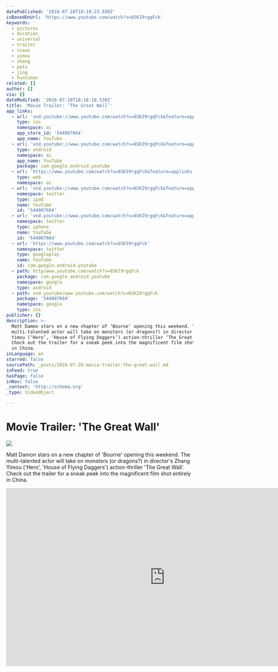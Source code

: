 ```yaml
---
datePublished: '2016-07-28T18:19:23.930Z'
isBasedOnUrl: 'https://www.youtube.com/watch?v=6SKI9rgqFck'
keywords:
  - pictures
  - duration
  - universal
  - trailer
  - views
  - yimou
  - zhang
  - pets
  - jing
  - huntsman
related: []
author: []
via: {}
dateModified: '2016-07-28T18:18:18.530Z'
title: 'Movie Trailer: ‘The Great Wall’'
app_links:
  - url: 'vnd.youtube://www.youtube.com/watch?v=6SKI9rgqFck&feature=applinks'
    type: ios
    namespace: ai
    app_store_id: '544007664'
    app_name: YouTube
  - url: 'vnd.youtube://www.youtube.com/watch?v=6SKI9rgqFck&feature=applinks'
    type: android
    namespace: ai
    app_name: YouTube
    package: com.google.android.youtube
  - url: 'https://www.youtube.com/watch?v=6SKI9rgqFck&feature=applinks'
    type: web
    namespace: ai
  - url: 'vnd.youtube://www.youtube.com/watch?v=6SKI9rgqFck&feature=applinks'
    namespace: twitter
    type: ipad
    name: YouTube
    id: '544007664'
  - url: 'vnd.youtube://www.youtube.com/watch?v=6SKI9rgqFck&feature=applinks'
    namespace: twitter
    type: iphone
    name: YouTube
    id: '544007664'
  - url: 'https://www.youtube.com/watch?v=6SKI9rgqFck'
    namespace: twitter
    type: googleplay
    name: YouTube
    id: com.google.android.youtube
  - path: http/www.youtube.com/watch?v=6SKI9rgqFck
    package: com.google.android.youtube
    namespace: google
    type: android
  - path: vnd.youtube/www.youtube.com/watch?v=6SKI9rgqFck
    package: '544007664'
    namespace: google
    type: ios
publisher: {}
description: >-
  Matt Damon stars on a new chapter of ‘Bourne’ opening this weekend. The
  multi-talented actor will take on monsters (or dragons?) in director’s Zhang
  Yimou (‘Hero’, ‘House of Flying Daggers’) action-thriller ‘The Great Wall’.
  Check out the trailer for a sneak peek into the magnificent film shot entirely
  in China.
inLanguage: en
starred: false
sourcePath: _posts/2016-07-28-movie-trailer-the-great-wall.md
inFeed: true
hasPage: false
inNav: false
_context: 'http://schema.org'
_type: VideoObject

---
```

# Movie Trailer: 'The Great Wall'
![](https://the-grid-user-content.s3-us-west-2.amazonaws.com/0ea9a803-adf5-4f9a-bafd-2b05280c3cd1.jpg)

Matt Damon stars on a new chapter of 'Bourne' opening this weekend. The multi-talented actor will take on monsters (or dragons?) in director's Zhang Yimou ('Hero', 'House of Flying Daggers') action-thriller 'The Great Wall'. Check out the trailer for a sneak peek into the magnificent film shot entirely in China.

<iframe src="https://cdn.embedly.com/widgets/media.html?src=https%3A%2F%2Fwww.youtube.com%2Fembed%2F6SKI9rgqFck%3Ffeature%3Doembed&amp;url=http%3A%2F%2Fwww.youtube.com%2Fwatch%3Fv%3D6SKI9rgqFck&amp;image=https%3A%2F%2Fi.ytimg.com%2Fvi%2F6SKI9rgqFck%2Fhqdefault.jpg&amp;key=b7d04c9b404c499eba89ee7072e1c4f7&amp;type=text%2Fhtml&amp;schema=youtube" width="854" height="480" scrolling="no" frameborder="0" allowfullscreen="" style=""></iframe>